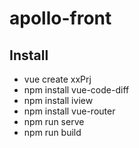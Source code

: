 # apollo-front

## Install
- vue create xxPrj
- npm install vue-code-diff
- npm install iview
- npm install vue-router
- npm run serve
- npm run build
